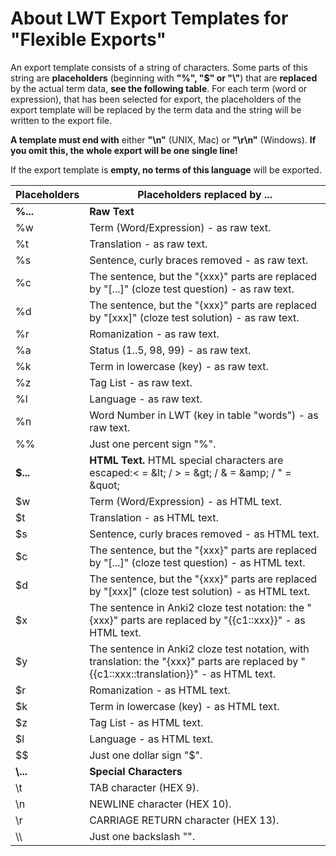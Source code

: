 # About LWT Export Templates for "Flexible Exports"

An export template consists of a string of characters. Some parts of this string are **placeholders** (beginning with **"%", "$" or "\\"**) that are **replaced** by the actual term data, **see the following table**. For each term (word or expression), that has been selected for export, the placeholders of the export template will be replaced by the term data and the string will be written to the export file.

**A template must end with** either **"\\n"** (UNIX, Mac) or **"\\r\\n"** (Windows). **If you omit this, the whole export will be one single line!**

If the export template is **empty, no terms of this language** will be exported.


| Placeholders |  Placeholders replaced by ...                                                                    | 
|--------------|--------------------------------------------------------------------------------------------------|
| **%...**     | **Raw Text**                                                                                     |
| %w           | Term (Word/Expression) - as raw text.                                                            |
| %t           | Translation - as raw text.                                                                       |
| %s           | Sentence, curly braces removed - as raw text.                                                    |
| %c           | The sentence, but the "{xxx}" parts are replaced by "[...]" (cloze test question) - as raw text. |
| %d           | The sentence, but the "{xxx}" parts are replaced by "[xxx]" (cloze test solution) - as raw text. |
| %r           |  Romanization - as raw text. |
| %a           | Status (1..5, 98, 99) - as raw text. |
| %k           | Term in lowercase (key) - as raw text. |
| %z           | Tag List - as raw text. |
| %l           | Language - as raw text. |
| %n           | Word Number in LWT (key in table "words") - as raw text. |
| %%           | Just one percent sign "%". |
| **$...**     | **HTML Text.** HTML special characters are escaped:&lt; = &amp;lt; / &gt; = &amp;gt; / &amp; = &amp;amp; / &quot; = &amp;quot; |
| $w           | Term (Word/Expression) - as HTML text.|
| $t           | Translation - as HTML text.|
| $s           | Sentence, curly braces removed - as HTML text.|
| $c           | The sentence, but the "{xxx}" parts are replaced by "[...]" (cloze test question) - as HTML text.|
| $d           | The sentence, but the "{xxx}" parts are replaced by "[xxx]" (cloze test solution) - as HTML text.|
| $x           | The sentence in Anki2 cloze test notation: the "{xxx}" parts are replaced by "{{c1::xxx}}" - as HTML text. |
| $y           | The sentence in Anki2 cloze test notation, with translation: the "{xxx}" parts are replaced by "{{c1::xxx::translation}}" - as HTML text. |
| $r           | Romanization - as HTML text.|
| $k           | Term in lowercase (key) - as HTML text. |
| $z           | Tag List - as HTML text. |
| $l           | Language - as HTML text. |
| $$           | Just one dollar sign "$".|
| **\\...**     | **Special Characters** |
| \t           | TAB character (HEX 9).|
| \n           | NEWLINE character (HEX 10). |
| \r           | CARRIAGE RETURN character (HEX 13).|
| \\\          | Just one backslash "\".|
